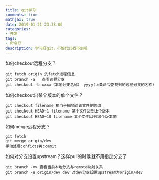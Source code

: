 ```yaml
---
title: git学习
comments: true
mathjax: true
date: 2019-01-21 23:38:00
categories:
- 开发
tags:
- 命令行
description: 学习好git，不怕代码找不到啦
---
```


如何checkout远程分支？

```
git fetch origin 先fetch远程信息
git branch -a   查看远程分支
git checkout -b xxxx（本地分支名称） yyyy(上条命令查找到的远程分支的名称)
```

如何checkout出某个版本的单个文件？

```
git checkout filename 相当于撤销对该文件的修改
git checkout HEAD~1 filename 某个文件回到上个版本
git checkout HEAD~10 filename 某个文件回到10个版本前
```

如何merge远程分支？

```
git fetch
git merge origin/dev
手动处理conficts再commit
```

如何对分支设置upstream？这样pull的时候就不用指定分支了

```
git branch -vv 查看当前本地分支与remote映射关系
git branch -u origin/dev dev 对dev分支设置upstream为origin/dev
```

